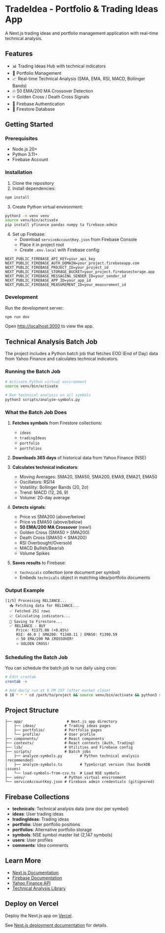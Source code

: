 # TradeIdea - Portfolio & Trading Ideas App

A Next.js trading ideas and portfolio management application with real-time technical analysis.

## Features

- 📊 Trading Ideas Hub with technical indicators
- 💼 Portfolio Management
- 📈 Real-time Technical Analysis (SMA, EMA, RSI, MACD, Bollinger Bands)
- 🔥 50 EMA/200 MA Crossover Detection
- ⭐ Golden Cross / Death Cross Signals
- 🔐 Firebase Authentication
- 💾 Firestore Database

## Getting Started

### Prerequisites

- Node.js 20+
- Python 3.11+
- Firebase Account

### Installation

1. Clone the repository
2. Install dependencies:

```bash
npm install
```

3. Create Python virtual environment:

```bash
python3 -m venv venv
source venv/bin/activate
pip install yfinance pandas numpy ta firebase-admin
```

4. Set up Firebase:
   - Download `serviceAccountKey.json` from Firebase Console
   - Place it in project root
   - Create `.env.local` with Firebase config:

```env
NEXT_PUBLIC_FIREBASE_API_KEY=your_api_key
NEXT_PUBLIC_FIREBASE_AUTH_DOMAIN=your_project.firebaseapp.com
NEXT_PUBLIC_FIREBASE_PROJECT_ID=your_project_id
NEXT_PUBLIC_FIREBASE_STORAGE_BUCKET=your_project.firebasestorage.app
NEXT_PUBLIC_FIREBASE_MESSAGING_SENDER_ID=your_sender_id
NEXT_PUBLIC_FIREBASE_APP_ID=your_app_id
NEXT_PUBLIC_FIREBASE_MEASUREMENT_ID=your_measurement_id
```

### Development

Run the development server:

```bash
npm run dev
```

Open [http://localhost:3000](http://localhost:3000) to view the app.

## Technical Analysis Batch Job

The project includes a Python batch job that fetches EOD (End of Day) data from Yahoo Finance and calculates technical indicators.

### Running the Batch Job

```bash
# Activate Python virtual environment
source venv/bin/activate

# Run technical analysis on all symbols
python3 scripts/analyze-symbols.py
```

### What the Batch Job Does

1. **Fetches symbols** from Firestore collections:
   - `ideas`
   - `tradingIdeas`
   - `portfolio`
   - `portfolios`

2. **Downloads 365 days** of historical data from Yahoo Finance (NSE)

3. **Calculates technical indicators**:
   - Moving Averages: SMA20, SMA50, SMA200, EMA9, EMA21, EMA50
   - Oscillators: RSI14
   - Volatility: Bollinger Bands (20, 2σ)
   - Trend: MACD (12, 26, 9)
   - Volume: 20-day average

4. **Detects signals**:
   - Price vs SMA200 (above/below)
   - Price vs EMA50 (above/below)
   - **50 EMA/200 MA Crossover** (new!)
   - Golden Cross (SMA50 > SMA200)
   - Death Cross (SMA50 < SMA200)
   - RSI Overbought/Oversold
   - MACD Bullish/Bearish
   - Volume Spikes

5. **Saves results** to Firebase:
   - `technicals` collection (one document per symbol)
   - Embeds `technicals` object in matching idea/portfolio documents

### Output Example

```
[1/5] Processing RELIANCE...
  📥 Fetching data for RELIANCE...
  ✅ Fetched 251 rows
  📈 Calculating indicators...
  💾 Saving to Firestore...
  ✅ RELIANCE - BUY
     Price: ₹1375.00 (+0.85%)
     RSI: 46.0 | SMA200: ₹1340.11 | EMA50: ₹1390.59
     🔥 50 EMA/200 MA CROSSOVER!
     ⭐ GOLDEN CROSS!
```

### Scheduling the Batch Job

You can schedule the batch job to run daily using cron:

```bash
# Edit crontab
crontab -e

# Add daily run at 6 PM IST (after market close)
0 18 * * * cd /path/to/project && source venv/bin/activate && python3 scripts/analyze-symbols.py >> logs/batch.log 2>&1
```

## Project Structure

```
├── app/                    # Next.js app directory
│   ├── ideas/             # Trading ideas pages
│   ├── portfolio/         # Portfolio pages
│   └── profile/           # User profile
├── components/            # React components
├── contexts/              # React contexts (Auth, Trading)
├── lib/                   # Utilities and Firebase config
├── scripts/               # Batch jobs
│   ├── analyze-symbols.py        # Python technical analysis (recommended)
│   ├── analyze-symbols.ts        # TypeScript version (has DuckDB issues)
│   └── load-symbols-from-csv.ts  # Load NSE symbols
├── venv/                  # Python virtual environment
└── serviceAccountKey.json # Firebase admin credentials (gitignored)
```

## Firebase Collections

- **technicals**: Technical analysis data (one doc per symbol)
- **ideas**: User trading ideas
- **tradingIdeas**: Trading ideas
- **portfolio**: User portfolio positions
- **portfolios**: Alternative portfolio storage
- **symbols**: NSE symbol master list (2,147 symbols)
- **users**: User profiles
- **comments**: Idea comments

## Learn More

- [Next.js Documentation](https://nextjs.org/docs)
- [Firebase Documentation](https://firebase.google.com/docs)
- [Yahoo Finance API](https://pypi.org/project/yfinance/)
- [Technical Analysis Library](https://github.com/bukosabino/ta)

## Deploy on Vercel

Deploy the Next.js app on [Vercel](https://vercel.com/new).

See [Next.js deployment documentation](https://nextjs.org/docs/app/building-your-application/deploying) for details.
